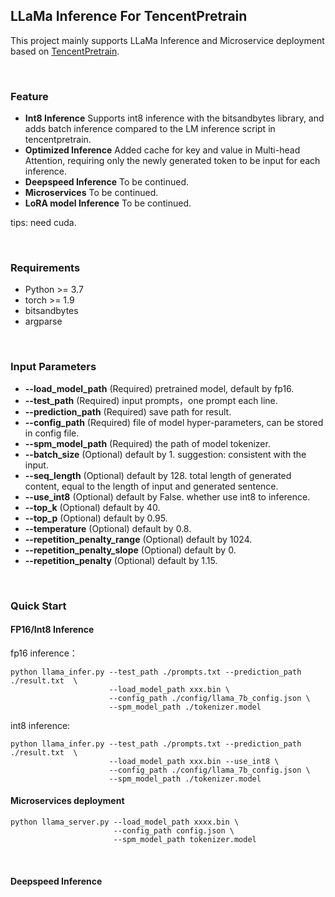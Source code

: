 ## LLaMa Inference For TencentPretrain 

This project mainly supports LLaMa Inference and Microservice deployment based on [TencentPretrain](https://github.com/Tencent/TencentPretrain).

<br>

### Feature 
- __Int8 Inference__ Supports int8 inference with the bitsandbytes library, and adds batch inference compared to the LM inference script in tencentpretrain.  
- __Optimized Inference__ Added cache for key and value in Multi-head Attention, requiring only the newly generated token to be input for each inference. 
- __Deepspeed Inference__ To be continued. 
- __Microservices__ To be continued. 
- __LoRA model Inference__ To be continued. 

tips: need cuda. 

<br> 

### Requirements 
* Python >= 3.7 
* torch >= 1.9 
* bitsandbytes 
* argparse 

<br>

### Input Parameters 
* __--load_model_path__ (Required) pretrained model, default by fp16. 
* __--test_path__ (Required) input prompts，one prompt each line. 
* __--prediction_path__ (Required) save path for result. 
* __--config_path__ (Required) file of model hyper-parameters, can be stored in config file. 
* __--spm_model_path__ (Required) the path of model tokenizer. 
* __--batch_size__ (Optional) default by 1. suggestion: consistent with the input. 
* __--seq_length__ (Optional) default by 128. total length of generated content, equal to the length of input and generated sentence. 
* __--use_int8__ (Optional) default by False. whether use int8 to inference. 
* __--top_k__ (Optional) default by 40. 
* __--top_p__ (Optional) default by 0.95. 
* __--temperature__ (Optional) default by 0.8. 
* __--repetition_penalty_range__ (Optional) default by 1024. 
* __--repetition_penalty_slope__ (Optional) default by 0. 
* __--repetition_penalty__ (Optional) default by 1.15. 

<br> 

### Quick Start 
#### FP16/Int8 Inference 
fp16 inference： 
```commandline
python llama_infer.py --test_path ./prompts.txt --prediction_path ./result.txt  \
                      --load_model_path xxx.bin \
                      --config_path ./config/llama_7b_config.json \
                      --spm_model_path ./tokenizer.model
``` 


int8 inference: 
```commandline
python llama_infer.py --test_path ./prompts.txt --prediction_path ./result.txt  \
                      --load_model_path xxx.bin --use_int8 \
                      --config_path ./config/llama_7b_config.json \
                      --spm_model_path ./tokenizer.model
``` 

#### Microservices deployment 
```commandline
python llama_server.py --load_model_path xxxx.bin \
                       --config_path config.json \
                       --spm_model_path tokenizer.model
```


<br>

#### Deepspeed Inference 

<br>